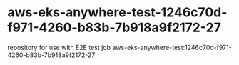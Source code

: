 # aws-eks-anywhere-test-1246c70d-f971-4260-b83b-7b918a9f2172-27
repository for use with E2E test job aws-eks-anywhere-test:1246c70d-f971-4260-b83b-7b918a9f2172-27

